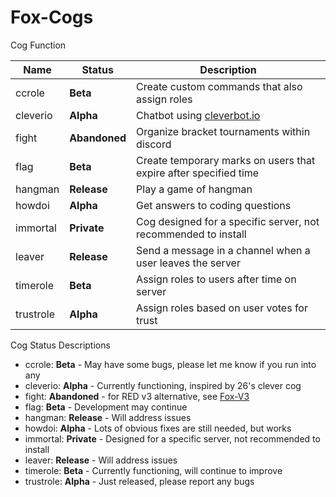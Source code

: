 # Fox-Cogs

Cog Function

| Name | Status | Description
| --- | --- | --- | 
| ccrole | **Beta** | Create custom commands that also assign roles |
| cleverio | **Alpha** | Chatbot using [cleverbot.io](https://cleverbot.io/) |
| fight | **Abandoned** | Organize bracket tournaments within discord |
| flag | **Beta** | Create temporary marks on users that expire after specified time |
| hangman | **Release** | Play a game of hangman |
| howdoi | **Alpha** | Get answers to coding questions |
| immortal | **Private** | Cog designed for a specific server, not recommended to install |
| leaver | **Release** | Send a message in a channel when a user leaves the server |
| timerole | **Beta** | Assign roles to users after time on server |
| trustrole | **Alpha** | Assign roles based on user votes for trust |


Cog Status Descriptions

  - ccrole: **Beta** - May have some bugs, please let me know if you run into any
  - cleverio: **Alpha** - Currently functioning, inspired by 26's clever cog
  - fight: **Abandoned** - for RED v3 alternative, see [Fox-V3](https://github.com/bobloy/Fox-V3)
  - flag: **Beta** - Development may continue
  - hangman: **Release** - Will address issues
  - howdoi: **Alpha** - Lots of obvious fixes are still needed, but works
  - immortal: **Private** - Designed for a specific server, not recommended to install
  - leaver: **Release** - Will address issues
  - timerole: **Beta** - Currently functioning, will continue to improve
  - trustrole: **Alpha** - Just released, please report any bugs